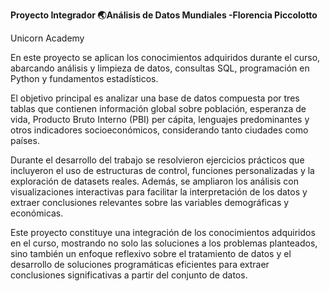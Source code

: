 __Proyecto Integrador  🌏Análisis de Datos Mundiales -Florencia Piccolotto__

Unicorn Academy

En este proyecto se aplican los conocimientos adquiridos durante el curso, abarcando análisis y limpieza de datos, consultas SQL, programación en Python y fundamentos estadísticos. 

El objetivo principal es analizar una base de datos compuesta por tres tablas que contienen información global sobre población, esperanza de vida, Producto Bruto Interno (PBI) per cápita, lenguajes predominantes y otros indicadores socioeconómicos, considerando tanto ciudades como países.

Durante el desarrollo del trabajo se resolvieron ejercicios prácticos que incluyeron el uso de estructuras de control, funciones personalizadas y la exploración de datasets reales. Además, se ampliaron los análisis con visualizaciones interactivas para facilitar la interpretación de los datos y extraer conclusiones relevantes sobre las variables demográficas y económicas.

Este proyecto constituye una integración de los conocimientos adquiridos en el curso, mostrando no solo las soluciones a los problemas planteados, sino también un enfoque reflexivo sobre el tratamiento de datos y el desarrollo de soluciones programáticas eficientes para extraer conclusiones significativas a partir del conjunto de datos.
